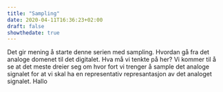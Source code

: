 ```yaml
---
title: "Sampling"
date: 2020-04-11T16:36:23+02:00
draft: false
showthedate: true
---
```


Det gir mening å starte denne serien med sampling. Hvordan gå fra det analoge domenet til det digitalet. Hva må vi tenkte på her? Vi kommer til å se at det meste dreier seg om hvor fort vi trenger å sample det analoge signalet for at vi skal ha en representativ represantasjon av det analoget signalet. Hallo